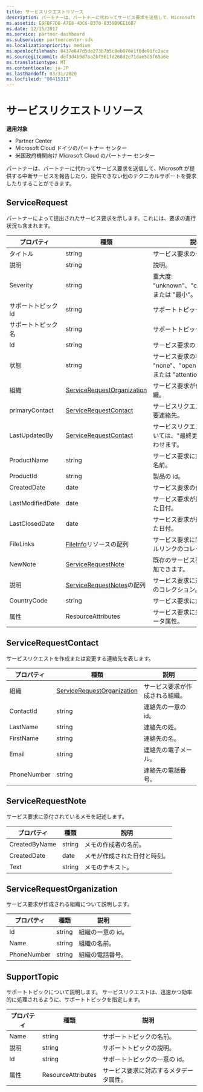 ```yaml
---
title: サービスリクエストリソース
description: パートナーは、パートナーに代わってサービス要求を送信して、Microsoft が提供する中断サービスを報告したり、提供できない他のテクニカルサポートを要求したりすることができます。
ms.assetid: E9FBF7D8-A7E8-4DC6-B370-8339B9EE16B7
ms.date: 12/15/2017
ms.service: partner-dashboard
ms.subservice: partnercenter-sdk
ms.localizationpriority: medium
ms.openlocfilehash: 8437e847d5de273b7b5c8eb870e1f0de91fc2ace
ms.sourcegitcommit: def3d4b9d7ba2bf5b1fd268d2e71dae5d5f65a6e
ms.translationtype: MT
ms.contentlocale: ja-JP
ms.lasthandoff: 03/31/2020
ms.locfileid: "80415311"
---
```

# <a name="service-request-resources"></a>サービスリクエストリソース


**適用対象**

- Partner Center
- Microsoft Cloud ドイツのパートナー センター
- 米国政府機関向け Microsoft Cloud のパートナー センター

パートナーは、パートナーに代わってサービス要求を送信して、Microsoft が提供する中断サービスを報告したり、提供できない他のテクニカルサポートを要求したりすることができます。

## <a name="span-idservicerequestspan-idservicerequestspan-idservicerequestservicerequest"></a><span id="ServiceRequest"/><span id="servicerequest"/><span id="SERVICEREQUEST"/>ServiceRequest


パートナーによって提出されたサービス要求を示します。これには、要求の進行状況も含まれます。

| プロパティ         | 種類                                                          | 説明                                                                          |
|------------------|---------------------------------------------------------------|--------------------------------------------------------------------------------------|
| タイトル            | string                                                        | サービス要求のタイトル。                                                           |
| 説明      | string                                                        | 説明。                                                                     |
| Severity         | string                                                        | 重大度: "unknown"、"critical"、"中"、または "最小"。                       |
| サポートトピック Id   | string                                                        | サポートトピックの id。                                                         |
| サポートトピック名 | string                                                        | サポートトピックの名前。                                                       |
| Id               | string                                                        | サービス要求の id。                                                       |
| 状態           | string                                                        | サービス要求の状態: "none"、"open"、"closed"、または "attention\_が必要"。 |
| 組織     | [ServiceRequestOrganization](#servicerequestorganization)     | サービス要求が作成される組織。                               |
| primaryContact   | [ServiceRequestContact](#servicerequestcontact)               | サービスリクエストに関する主要連絡先。                                              |
| LastUpdatedBy    | [ServiceRequestContact](#servicerequestcontact)               | サービスリクエストの変更については、"最終更新者" に問い合わせます。                        |
| ProductName      | string                                                        | サービス要求に対応する製品の名前。                     |
| ProductId        | string                                                        | 製品の id。                                                               |
| CreatedDate      | date                                                          | サービス要求の作成日。                                          |
| LastModifiedDate | date                                                          | サービス要求が最後に変更された日付。                                 |
| LastClosedDate   | date                                                          | サービス要求が最後に閉じられた日付。                                   |
| FileLinks        | [FileInfo](utility-resources.md#fileinfo)リソースの配列 | サービス要求に関連するファイルリンクのコレクション。                    |
| NewNote          | [ServiceRequestNote](#servicerequestnote)                     | 既存のサービス要求にメモを追加できます。                                  |
| 説明            | [ServiceRequestNotes](#servicerequestnote)の配列           | サービス要求に追加されるメモのコレクション。                                  |
| CountryCode      | string                                                        | サービス要求に対応する国。                                    |
| 属性       | ResourceAttributes                                            | サービス要求に対応するメタデータ属性。                        |

 

## <a name="span-idservicerequestcontactspan-idservicerequestcontactspan-idservicerequestcontactservicerequestcontact"></a><span id="ServiceRequestContact"/><span id="servicerequestcontact"/><span id="SERVICEREQUESTCONTACT"/>ServiceRequestContact


サービスリクエストを作成または変更する連絡先を表します。

| プロパティ     | 種類                                                      | 説明                                            |
|--------------|-----------------------------------------------------------|--------------------------------------------------------|
| 組織 | [ServiceRequestOrganization](#servicerequestorganization) | サービス要求が作成される組織。 |
| ContactId    | string                                                    | 連絡先の一意の id。                               |
| LastName     | string                                                    | 連絡先の姓。                          |
| FirstName    | string                                                    | 連絡先の名。                         |
| Email        | string                                                    | 連絡先の電子メール。                              |
| PhoneNumber  | string                                                    | 連絡先の電話番号。                       |

 

## <a name="span-idservicerequestnotespan-idservicerequestnotespan-idservicerequestnoteservicerequestnote"></a><span id="ServiceRequestNote"/><span id="servicerequestnote"/><span id="SERVICEREQUESTNOTE"/>ServiceRequestNote


サービス要求に添付されているメモを記述します。

| プロパティ      | 種類   | 説明                                  |
|---------------|--------|----------------------------------------------|
| CreatedByName | string | メモの作成者の名前。         |
| CreatedDate   | date   | メモが作成された日付と時刻。 |
| Text          | string | メモのテキスト。                        |

 

## <a name="span-idservicerequestorganizationspan-idservicerequestorganizationspan-idservicerequestorganizationservicerequestorganization"></a><span id="ServiceRequestOrganization"/><span id="servicerequestorganization"/><span id="SERVICEREQUESTORGANIZATION"/>ServiceRequestOrganization


サービス要求が作成される組織について説明します。

| プロパティ    | 種類   | 説明                           |
|-------------|--------|---------------------------------------|
| Id          | string | 組織の一意の id。    |
| Name        | string | 組織の名前。         |
| PhoneNumber | string | 組織の電話番号。 |

 

## <a name="span-idsupporttopicspan-idsupporttopicspan-idsupporttopicsupporttopic"></a><span id="SupportTopic"/><span id="supporttopic"/><span id="SUPPORTTOPIC"/>SupportTopic


サポートトピックについて説明します。 サービスリクエストは、迅速かつ効率的に処理されるように、サポートトピックを指定します。

| プロパティ    | 種類               | 説明                                                   |
|-------------|--------------------|---------------------------------------------------------------|
| Name        | string             | サポートトピックの名前。                                |
| 説明 | string             | サポートトピックの説明。                         |
| Id          | string             | サポートトピックの一意の id。                           |
| 属性  | ResourceAttributes | サービス要求に対応するメタデータ属性。 |

 

 

 




